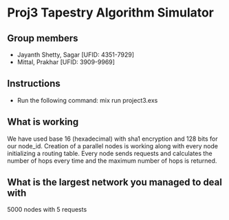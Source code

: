 # Proj3 Tapestry Algorithm Simulator

## Group members

* Jayanth Shetty, Sagar	[UFID: 4351-7929]
* Mittal, Prakhar 		  [UFID: 3909-9969]

## Instructions

* Run the following command:
	mix run project3.exs <noOfNodes> <noOfRequests>


## What is working
We have used base 16 (hexadecimal) with sha1 encryption and 128 bits for our node_id.
Creation of a parallel nodes is working along with every node initializing a routing table.
Every node sends <noOfRequests> requests and calculates the number of hops every time and the maximum number of hops is returned.

## What is the largest network you managed to deal with
5000 nodes with 5 requests
